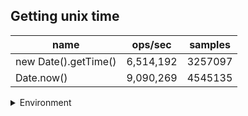 ## Getting unix time

|name|ops/sec|samples|
|-|-|-|
|new Date().getTime()|6,514,192|3257097|
|Date.now()|9,090,269|4545135|


<details>
<summary>Environment</summary>

* __Machine:__ linux x64 | 4 vCPUs | 15.2GB Mem
* __Run:__ Fri May 10 2024 00:44:32 GMT+0000 (Coordinated Universal Time)
</details>

<!--
{"environment":{"platform":"linux","arch":"x64","cpus":4,"totalMemory":15.245216369628906},"benchmarks":[{"name":"new Date().getTime()","opsSec":6514192.496594826,"samples":3257097},{"name":"Date.now()","opsSec":9090269.778936502,"samples":4545135}]}-->
